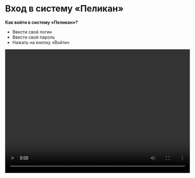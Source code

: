 # Вход в систему «Пеликан»

**Как войти в систему «Пеликан»?**

- Ввести свой логин
- Ввести свой пароль
- Нажать на кнопку «Войти»


<video width="600" height="400" controls=true src="https://s3-eu-west-1.amazonaws.com/edu-prod/video/help_videos/1.mp4" type="video/mp4" />